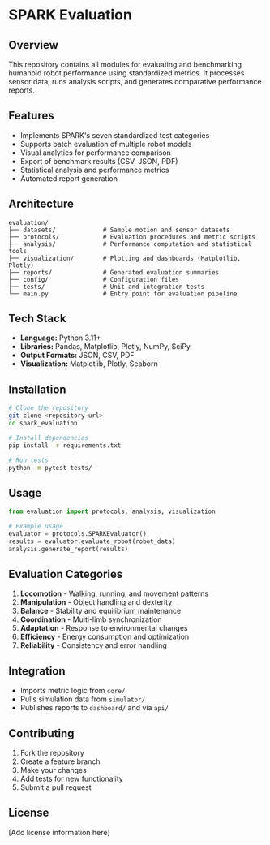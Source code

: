 # SPARK Evaluation

## Overview

This repository contains all modules for evaluating and benchmarking humanoid robot performance using standardized metrics. It processes sensor data, runs analysis scripts, and generates comparative performance reports.

## Features

- Implements SPARK's seven standardized test categories
- Supports batch evaluation of multiple robot models
- Visual analytics for performance comparison
- Export of benchmark results (CSV, JSON, PDF)
- Statistical analysis and performance metrics
- Automated report generation

## Architecture

```
evaluation/
├── datasets/             # Sample motion and sensor datasets
├── protocols/            # Evaluation procedures and metric scripts
├── analysis/             # Performance computation and statistical tools
├── visualization/        # Plotting and dashboards (Matplotlib, Plotly)
├── reports/              # Generated evaluation summaries
├── config/               # Configuration files
├── tests/                # Unit and integration tests
└── main.py               # Entry point for evaluation pipeline
```

## Tech Stack

- **Language:** Python 3.11+
- **Libraries:** Pandas, Matplotlib, Plotly, NumPy, SciPy
- **Output Formats:** JSON, CSV, PDF
- **Visualization:** Matplotlib, Plotly, Seaborn

## Installation

```bash
# Clone the repository
git clone <repository-url>
cd spark_evaluation

# Install dependencies
pip install -r requirements.txt

# Run tests
python -m pytest tests/
```

## Usage

```python
from evaluation import protocols, analysis, visualization

# Example usage
evaluator = protocols.SPARKEvaluator()
results = evaluator.evaluate_robot(robot_data)
analysis.generate_report(results)
```

## Evaluation Categories

1. **Locomotion** - Walking, running, and movement patterns
2. **Manipulation** - Object handling and dexterity
3. **Balance** - Stability and equilibrium maintenance
4. **Coordination** - Multi-limb synchronization
5. **Adaptation** - Response to environmental changes
6. **Efficiency** - Energy consumption and optimization
7. **Reliability** - Consistency and error handling

## Integration

- Imports metric logic from `core/`
- Pulls simulation data from `simulator/`
- Publishes reports to `dashboard/` and via `api/`

## Contributing

1. Fork the repository
2. Create a feature branch
3. Make your changes
4. Add tests for new functionality
5. Submit a pull request

## License

[Add license information here]
